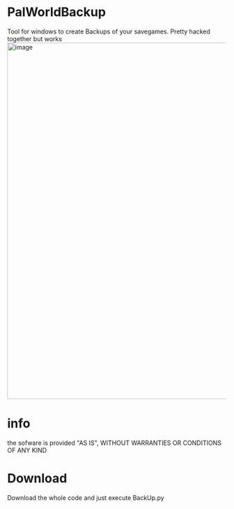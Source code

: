# PalWorldBackup
Tool for windows to create Backups of your savegames. Pretty hacked together but works
<img width="818" alt="image" src="https://github.com/StopfMich/PalWorldBackup/assets/53300373/c66008b2-e616-45d7-8777-c1852b13a5db">


# info
the sofware is provided "AS IS", WITHOUT WARRANTIES OR CONDITIONS OF ANY KIND


# Download
Download the whole code and just execute BackUp.py
